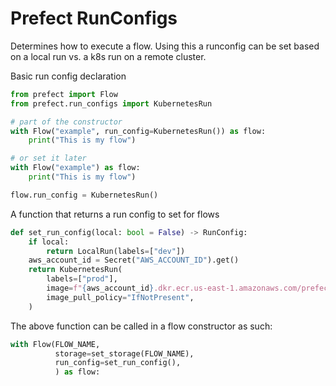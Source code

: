 # Prefect RunConfigs

Determines how to execute a flow. Using this a runconfig can be set based on a local run vs. a k8s run on a remote cluster.

Basic run config declaration

```python
from prefect import Flow
from prefect.run_configs import KubernetesRun

# part of the constructor
with Flow("example", run_config=KubernetesRun()) as flow:
    print("This is my flow")

# or set it later
with Flow("example") as flow:
    print("This is my flow")

flow.run_config = KubernetesRun()
```

A function that returns a run config to set for flows
```python
def set_run_config(local: bool = False) -> RunConfig:
    if local:
        return LocalRun(labels=["dev"])
    aws_account_id = Secret("AWS_ACCOUNT_ID").get()
    return KubernetesRun(
        labels=["prod"],
        image=f"{aws_account_id}.dkr.ecr.us-east-1.amazonaws.com/prefect-dbt-k8s-snowflake:latest",
        image_pull_policy="IfNotPresent",
    )
```

The above function can be called in a flow constructor as such:
```python
with Flow(FLOW_NAME,
          storage=set_storage(FLOW_NAME),
          run_config=set_run_config(),
          ) as flow:
```
